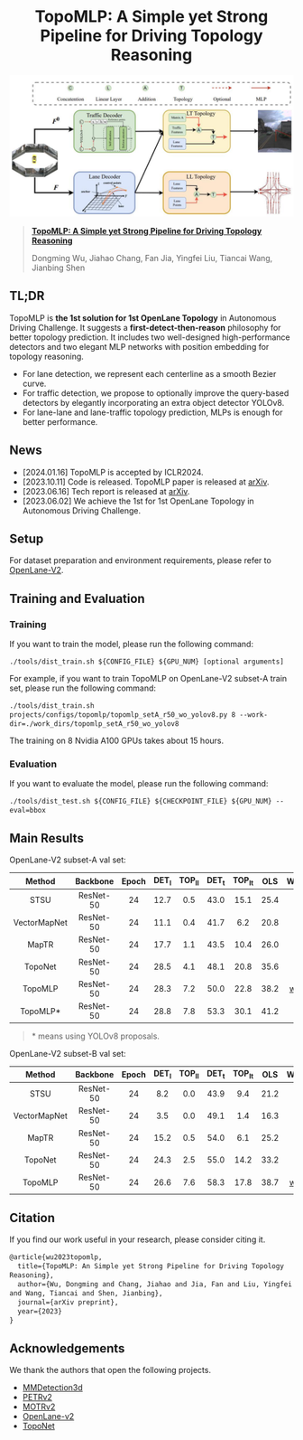 <div align="center">
<h1>
<b>
TopoMLP: A Simple yet Strong Pipeline for Driving Topology Reasoning</b>
</h1>
</div>

<p align="center"><img src="./figs/method.jpg" width="800"/></p>

> **[TopoMLP: A Simple yet Strong Pipeline for Driving Topology Reasoning](https://arxiv.org/abs/2310.06753)**
>
> Dongming Wu, Jiahao Chang, Fan Jia, Yingfei Liu, Tiancai Wang, Jianbing Shen

## TL;DR
TopoMLP is **the 1st solution for 1st OpenLane Topology** in Autonomous Driving Challenge.
It suggests a **first-detect-then-reason** philosophy for
better topology prediction. 
It includes two well-designed high-performance detectors and two elegant MLP networks with position
embedding for topology reasoning.


- For lane detection, we represent each centerline as a smooth
Bezier curve.
- For traffic detection, we propose to optionally improve the query-based
detectors by elegantly incorporating an extra object detector YOLOv8.
- For lane-lane and lane-traffic topology prediction, MLPs is enough for better performance.

## News

- [2024.01.16] TopoMLP is accepted by ICLR2024.
- [2023.10.11] Code is released. TopoMLP paper is released at [arXiv](https://arxiv.org/abs/2310.06753).
- [2023.06.16] Tech report is released at [arXiv](https://arxiv.org/pdf/2306.09590.pdf).
- [2023.06.02] We achieve the 1st for 1st OpenLane Topology in Autonomous Driving Challenge.

## Setup

For dataset preparation and environment requirements, please refer to [OpenLane-V2](https://github.com/OpenDriveLab/OpenLane-V2/blob/master/docs/getting_started.md#download-data).

## Training and Evaluation

### Training
If you want to train the model, please run the following command:
```shell
./tools/dist_train.sh ${CONFIG_FILE} ${GPU_NUM} [optional arguments]
```
For example, if you want to train TopoMLP on OpenLane-V2 subset-A train set, please run the following command:
```shell
./tools/dist_train.sh projects/configs/topomlp/topomlp_setA_r50_wo_yolov8.py 8 --work-dir=./work_dirs/topomlp_setA_r50_wo_yolov8
```
The training on 8 Nvidia A100 GPUs takes about 15 hours.

### Evaluation

If you want to evaluate the model, please run the following command:
```shell
./tools/dist_test.sh ${CONFIG_FILE} ${CHECKPOINT_FILE} ${GPU_NUM} --eval=bbox
```



## Main Results

OpenLane-V2 subset-A val set:

|    Method    |  Backbone | Epoch | DET<sub>l</sub> | TOP<sub>ll</sub> | DET<sub>t</sub> | TOP<sub>lt</sub> | OLS  |                                                                                                    Weight/Log                                                                                                    |
|:------------:|:---------:|:-----:|:---------------:|:----------------:|:---------------:|:----------------:|:----:|:----------------------------------------------------------------------------------------------------------------------------------------------------------------------------------------------------------------:|
|     STSU     | ResNet-50 |  24   |      12.7       |       0.5        |      43.0       |       15.1       | 25.4 |                                                                                                        -                                                                                                         |
| VectorMapNet | ResNet-50 |  24   |      11.1       |       0.4        |      41.7       |       6.2        | 20.8 |                                                                                                        -                                                                                                         |
|    MapTR     | ResNet-50 |  24   |      17.7       |       1.1        |      43.5       |       10.4       | 26.0 |                                                                      -                                                                                                                                           |
|   TopoNet    | ResNet-50 |  24   |      28.5       |       4.1        |      48.1       |       20.8       | 35.6 |                                                                                                        -                                                                                                         |
|   TopoMLP    | ResNet-50 |  24   |      28.3       |       7.2        |      50.0       |       22.8       | 38.2 | [weight](https://github.com/wudongming97/TopoMLP/releases/download/v1.0/topomlp_setA_r50_wo_yolov8_e24.pth)/[log](https://github.com/wudongming97/TopoMLP/releases/download/v1.0/topomlp_setA_r50_wo_yolov8.log) |
|   TopoMLP*   | ResNet-50 |  24   |      28.8       |       7.8        |      53.3       |       30.1       | 41.2 ||

> $*$ means using YOLOv8 proposals.

OpenLane-V2 subset-B val set:

|    Method    |  Backbone | Epoch | DET<sub>l</sub> | TOP<sub>ll</sub> | DET<sub>t</sub> | TOP<sub>lt</sub> | OLS  |                                                                                                    Weight/Log                                                                                                    |
|:------------:|:---------:|:-----:|:---------------:|:----------------:|:---------------:|:----------------:|:----:|:----------------------------------------------------------------------------------------------------------------------------------------------------------------------------------------------------------------:|
|     STSU     | ResNet-50 |  24   |       8.2       |       0.0        |      43.9       |       9.4        | 21.2 |                                                                                                        -                                                                                                         |
| VectorMapNet | ResNet-50 |  24   |       3.5       |       0.0        |      49.1       |       1.4        | 16.3 |                                                                                                        -                                                                                                         |
|    MapTR     | ResNet-50 |  24   |      15.2       |       0.5        |      54.0       |       6.1        | 25.2 |                                                                   -                                                                                                                                              |
|   TopoNet    | ResNet-50 |  24   |      24.3       |       2.5        |      55.0       |       14.2       | 33.2 |                                                                                                        -                                                                                                         |
|   TopoMLP    | ResNet-50 |  24   |      26.6       |       7.6        |      58.3       |       17.8       | 38.7 | [weight](https://github.com/wudongming97/TopoMLP/releases/download/v1.0/topomlp_setB_r50_wo_yolov8_e24.pth)/[log](https://github.com/wudongming97/TopoMLP/releases/download/v1.0/topomlp_setB_r50_wo_yolov8.log) |



## Citation
If you find our work useful in your research, please consider citing it.

```
@article{wu2023topomlp,
  title={TopoMLP: An Simple yet Strong Pipeline for Driving Topology Reasoning},
  author={Wu, Dongming and Chang, Jiahao and Jia, Fan and Liu, Yingfei and Wang, Tiancai and Shen, Jianbing},
  journal={arXiv preprint},
  year={2023}
}
```


## Acknowledgements
We thank the authors that open the following projects. 
- [MMDetection3d](https://github.com/open-mmlab/mmdetection3d)
- [PETRv2](https://github.com/megvii-research/PETR)
- [MOTRv2](https://github.com/megvii-research/MOTRv2)
- [OpenLane-v2](https://github.com/OpenDriveLab/OpenLane-V2)
- [TopoNet](https://github.com/OpenDriveLab/TopoNet)






